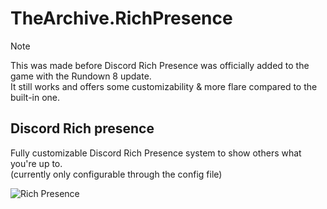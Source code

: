 # TheArchive.RichPresence

> [!NOTE]  
> This was made before Discord Rich Presence was officially added to the game with the Rundown 8 update.  
> It still works and offers some customizability & more flare compared to the built-in one.

## Discord Rich presence

Fully customizable Discord Rich Presence system to show others what you're up to.  
(currently only configurable through the config file)

![Rich Presence](https://user-images.githubusercontent.com/37329066/190882400-4be7c531-f863-4c3b-a703-34020f579aad.png)
